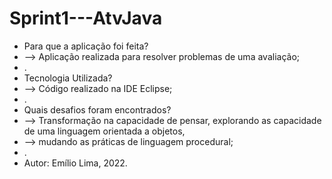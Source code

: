 # Sprint1---AtvJava

+ Para que a aplicação foi feita?
+ --> Aplicação realizada para resolver problemas de uma avaliação;
+ .
+ Tecnologia Utilizada?
+ --> Código realizado na IDE Eclipse;
+ .
+ Quais desafios foram encontrados?
+ --> Transformação na capacidade de pensar, explorando as capacidade de uma linguagem orientada a objetos,
+ --> mudando as práticas de linguagem procedural;
+ .
+ Autor: Emílio Lima, 2022.
